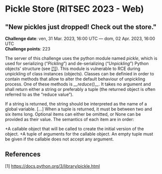 # Pickle Store (RITSEC 2023 - Web)
## "New pickles just dropped! Check out the store."

**Challenge date**: ven, 31 Mar. 2023, 16:00 UTC — dom, 02 Apr. 2023, 16:00 UTC<br>
**Challenge points**: 223<br>


The server of this challenge uses the python module named *pickle*, which is used for serializing (“*Pickling*”) and de-serializing (“*Unpickling*”) Python objects' structure (see [[1]](#1)). This module is vulnerable to RCE during unpickling of class instances (objects). Classes can be definied in order to contain methods that allow to alter the default behaviour of unpickling process. One of these methods is *\_\_reduce()\_\_*. It takes no argument and shall return either a string or preferably a tuple (the returned object is often referred to as the “reduce value”).

If a string is returned, the string should be interpreted as the name of a global variable. \[...\] When a tuple is returned, it must be between two and six items long. Optional items can either be omitted, or None can be provided as their value. The semantics of each item are in order:

+A callable object that will be called to create the initial version of the object.
+A tuple of arguments for the callable object. An empty tuple must be given if the callable does not accept any argument.
## References
<a id="1">[1]</a> 
https://docs.python.org/3/library/pickle.html


